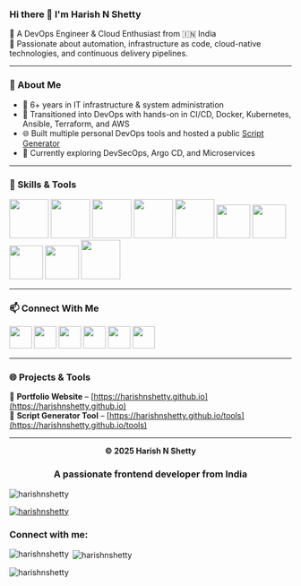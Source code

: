 ### Hi there 👋 I'm Harish N Shetty

🚀 A DevOps Engineer & Cloud Enthusiast from 🇮🇳 India  
🔧 Passionate about automation, infrastructure as code, cloud-native technologies, and continuous delivery pipelines.

---

### 🧠 About Me

- 🧰 6+ years in IT infrastructure & system administration  
- 🧪 Transitioned into DevOps with hands-on in CI/CD, Docker, Kubernetes, Ansible, Terraform, and AWS  
- 🌐 Built multiple personal DevOps tools and hosted a public [Script Generator](https://harishnshetty.github.io/tools/)  
- 🎯 Currently exploring DevSecOps, Argo CD, and Microservices

---

### 💼 Skills & Tools

<p float="left">
  <a href="https://aws.amazon.com/" target="_blank"><img src="https://raw.githubusercontent.com/itsksaurabh/itsksaurabh/master/assets/aws.gif" height="70"/></a>
  <a href="https://www.linux.org/" target="_blank"><img src="https://raw.githubusercontent.com/itsksaurabh/itsksaurabh/master/assets/linux.gif" height="70"/></a>
  <a href="https://www.jenkins.io/" target="_blank"><img src="https://raw.githubusercontent.com/itsksaurabh/itsksaurabh/master/assets/jenkins.gif" height="70"/></a>
  <a href="https://hub.docker.com/" target="_blank"><img src="https://raw.githubusercontent.com/itsksaurabh/itsksaurabh/master/assets/docker.gif" height="70"/></a>
  <a href="https://kubernetes.io/" target="_blank"><img src="https://raw.githubusercontent.com/itsksaurabh/itsksaurabh/master/assets/k8s.gif" height="70"/></a>
  <a href="https://www.ansible.com/" target="_blank"><img src="https://www.vectorlogo.zone/logos/ansible/ansible-icon.svg" height="60"/></a>
  <a href="https://www.terraform.io/" target="_blank"><img src="https://www.vectorlogo.zone/logos/terraformio/terraformio-icon.svg" height="60"/></a>
  <a href="https://grafana.com/" target="_blank"><img src="https://www.vectorlogo.zone/logos/grafana/grafana-icon.svg" height="60"/></a>
  <a href="https://prometheus.io/" target="_blank"><img src="https://www.vectorlogo.zone/logos/prometheusio/prometheusio-icon.svg" height="60"/></a>
  <a href="https://github.com/" target="_blank"><img src="https://raw.githubusercontent.com/itsksaurabh/itsksaurabh/master/assets/git.gif" height="70"/></a>
</p>

---

### 📫 Connect With Me

<p float="left">
  <a href="mailto:harishn662@example.com" target="_blank"><img src="https://img.icons8.com/ios-glyphs/90/gmail.png" height="40"/></a>
  <a href="https://github.com/harishnshetty" target="_blank"><img src="https://img.icons8.com/ios-filled/90/github.png" height="40"/></a>
  <a href="https://www.linkedin.com/in/harish-n-shetty/" target="_blank"><img src="https://img.icons8.com/ios-filled/90/linkedin.png" height="40"/></a>
  <a href="https://www.youtube.com/@HarishNShetty0107" target="_blank"><img src="https://img.icons8.com/ios-filled/90/youtube-play.png" height="40"/></a>
  <a href="https://x.com/devopswitharish?t=SWH2zb-b8Dh4AGEm6tpwGg&s=09" target="_blank"><img src="https://img.icons8.com/ios-filled/90/twitterx--v2.png" height="40"/></a>
  <a href="https://www.instagram.com/devopswithharish?igsh=YWc5ZzNmdzBzNjI4" target="_blank"><img src="https://img.icons8.com/ios-filled/90/instagram-new.png" height="40"/></a>
</p>

---

### 🌐 Projects & Tools

🔗 **Portfolio Website** – [https://harishnshetty.github.io](https://harishnshetty.github.io)  
🔧 **Script Generator Tool** – [https://harishnshetty.github.io/tools](https://harishnshetty.github.io/tools)

---



<p align="center">
  <b>© 2025 Harish N Shetty</b>  
</p>


<h3 align="center">A passionate frontend developer from India</h3>

<p align="left"> <img src="https://komarev.com/ghpvc/?username=harishnshetty&label=Profile%20views&color=0e75b6&style=flat" alt="harishnshetty" /> </p>

<p align="left"> <a href="https://github.com/ryo-ma/github-profile-trophy"><img src="https://github-profile-trophy.vercel.app/?username=harishnshetty" alt="harishnshetty" /></a> </p>

<h3 align="left">Connect with me:</h3>
<p align="left">
</p>

<p><img align="left" src="https://github-readme-stats.vercel.app/api/top-langs?username=harishnshetty&show_icons=true&locale=en&layout=compact" alt="harishnshetty" /></p>

<p>&nbsp;<img align="center" src="https://github-readme-stats.vercel.app/api?username=harishnshetty&show_icons=true&locale=en" alt="harishnshetty" /></p>

<p><img align="center" src="https://github-readme-streak-stats.herokuapp.com/?user=harishnshetty&" alt="harishnshetty" /></p>
